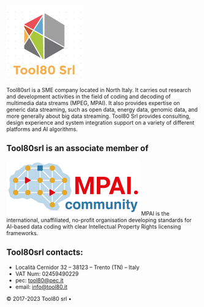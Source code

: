 ![Tool80](Tool80srl.png)

Tool80srl is a SME company located in North Italy. It carries out research and development activities in the field of coding and decoding of multimedia data streams (MPEG, MPAI). 
It also provides expertise on generic data streaming, such as open data, energy data, genomic data, and more generally about big data streaming.
Tool80 Srl provides consulting, design experience and system integration support on a variety of different platforms and AI algorithms.

## Tool80srl is an associate member of
![MPAI](mpai_logo.png)
MPAI is the international, unaffiliated, no-profit organisation developing standards for AI-based data coding with clear Intellectual Property Rights licensing frameworks.

## Tool80srl contacts:
- Località Cernidor 32 – 38123 – Trento (TN) – Italy
- VAT Num: 02459490229
- pec: tool80@pec.it
- email: info@tool80.it

<footer>
&copy; 2017-2023 Tool80 srl &bull;
</footer>


